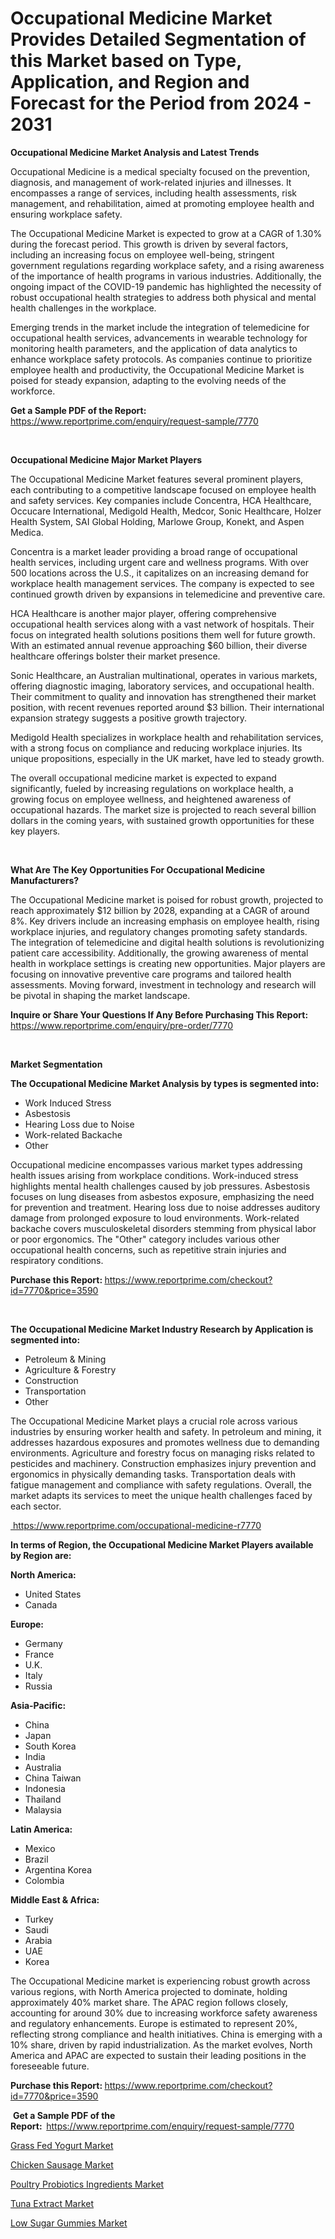 <p><h1>Occupational Medicine Market Provides Detailed Segmentation of this Market based on Type, Application, and Region and Forecast for the Period from 2024 - 2031</h1></p><p><strong>Occupational Medicine Market Analysis and Latest Trends</strong></p>
<p><p>Occupational Medicine is a medical specialty focused on the prevention, diagnosis, and management of work-related injuries and illnesses. It encompasses a range of services, including health assessments, risk management, and rehabilitation, aimed at promoting employee health and ensuring workplace safety.</p><p>The Occupational Medicine Market is expected to grow at a CAGR of 1.30% during the forecast period. This growth is driven by several factors, including an increasing focus on employee well-being, stringent government regulations regarding workplace safety, and a rising awareness of the importance of health programs in various industries. Additionally, the ongoing impact of the COVID-19 pandemic has highlighted the necessity of robust occupational health strategies to address both physical and mental health challenges in the workplace. </p><p>Emerging trends in the market include the integration of telemedicine for occupational health services, advancements in wearable technology for monitoring health parameters, and the application of data analytics to enhance workplace safety protocols. As companies continue to prioritize employee health and productivity, the Occupational Medicine Market is poised for steady expansion, adapting to the evolving needs of the workforce.</p></p>
<p><strong>Get a Sample PDF of the Report:&nbsp;</strong> <a href="https://www.reportprime.com/enquiry/request-sample/7770?utm_campaign=1119&utm_medium=2&utm_source=Github&utm_content=ia&utm_term=10102024&utm_id=occupational-medicine">https://www.reportprime.com/enquiry/request-sample/7770</a></p>
<p>&nbsp;</p>
<p><strong>Occupational Medicine Major Market Players</strong></p>
<p><p>The Occupational Medicine Market features several prominent players, each contributing to a competitive landscape focused on employee health and safety services. Key companies include Concentra, HCA Healthcare, Occucare International, Medigold Health, Medcor, Sonic Healthcare, Holzer Health System, SAI Global Holding, Marlowe Group, Konekt, and Aspen Medica.</p><p>Concentra is a market leader providing a broad range of occupational health services, including urgent care and wellness programs. With over 500 locations across the U.S., it capitalizes on an increasing demand for workplace health management services. The company is expected to see continued growth driven by expansions in telemedicine and preventive care.</p><p>HCA Healthcare is another major player, offering comprehensive occupational health services along with a vast network of hospitals. Their focus on integrated health solutions positions them well for future growth. With an estimated annual revenue approaching $60 billion, their diverse healthcare offerings bolster their market presence.</p><p>Sonic Healthcare, an Australian multinational, operates in various markets, offering diagnostic imaging, laboratory services, and occupational health. Their commitment to quality and innovation has strengthened their market position, with recent revenues reported around $3 billion. Their international expansion strategy suggests a positive growth trajectory.</p><p>Medigold Health specializes in workplace health and rehabilitation services, with a strong focus on compliance and reducing workplace injuries. Its unique propositions, especially in the UK market, have led to steady growth.</p><p>The overall occupational medicine market is expected to expand significantly, fueled by increasing regulations on workplace health, a growing focus on employee wellness, and heightened awareness of occupational hazards. The market size is projected to reach several billion dollars in the coming years, with sustained growth opportunities for these key players.</p></p>
<p>&nbsp;</p>
<p><strong>What Are The Key Opportunities For Occupational Medicine Manufacturers?</strong></p>
<p><p>The Occupational Medicine market is poised for robust growth, projected to reach approximately $12 billion by 2028, expanding at a CAGR of around 8%. Key drivers include an increasing emphasis on employee health, rising workplace injuries, and regulatory changes promoting safety standards. The integration of telemedicine and digital health solutions is revolutionizing patient care accessibility. Additionally, the growing awareness of mental health in workplace settings is creating new opportunities. Major players are focusing on innovative preventive care programs and tailored health assessments. Moving forward, investment in technology and research will be pivotal in shaping the market landscape.</p></p>
<p><strong>Inquire or Share Your Questions If Any Before Purchasing This Report:</strong> <a href="https://www.reportprime.com/enquiry/pre-order/7770?utm_campaign=1119&utm_medium=2&utm_source=Github&utm_content=ia&utm_term=10102024&utm_id=occupational-medicine">https://www.reportprime.com/enquiry/pre-order/7770</a></p>
<p>&nbsp;</p>
<p><strong>Market Segmentation</strong></p>
<p><strong>The Occupational Medicine Market Analysis by types is segmented into:</strong></p>
<p><ul><li>Work Induced Stress</li><li>Asbestosis</li><li>Hearing Loss due to Noise</li><li>Work-related Backache</li><li>Other</li></ul></p>
<p><p>Occupational medicine encompasses various market types addressing health issues arising from workplace conditions. Work-induced stress highlights mental health challenges caused by job pressures. Asbestosis focuses on lung diseases from asbestos exposure, emphasizing the need for prevention and treatment. Hearing loss due to noise addresses auditory damage from prolonged exposure to loud environments. Work-related backache covers musculoskeletal disorders stemming from physical labor or poor ergonomics. The "Other" category includes various other occupational health concerns, such as repetitive strain injuries and respiratory conditions.</p></p>
<p><strong>Purchase this Report:&nbsp;</strong><a href="https://www.reportprime.com/checkout?id=7770&price=3590&utm_campaign=1119&utm_medium=2&utm_source=Github&utm_content=ia&utm_term=10102024&utm_id=occupational-medicine">https://www.reportprime.com/checkout?id=7770&price=3590</a></p>
<p>&nbsp;</p>
<p><strong>The Occupational Medicine Market Industry Research by Application is segmented into:</strong></p>
<p><ul><li>Petroleum & Mining</li><li>Agriculture & Forestry</li><li>Construction</li><li>Transportation</li><li>Other</li></ul></p>
<p><p>The Occupational Medicine Market plays a crucial role across various industries by ensuring worker health and safety. In petroleum and mining, it addresses hazardous exposures and promotes wellness due to demanding environments. Agriculture and forestry focus on managing risks related to pesticides and machinery. Construction emphasizes injury prevention and ergonomics in physically demanding tasks. Transportation deals with fatigue management and compliance with safety regulations. Overall, the market adapts its services to meet the unique health challenges faced by each sector.</p></p>
<p><a href="https://www.reportprime.com/occupational-medicine-r7770?utm_campaign=1119&utm_medium=2&utm_source=Github&utm_content=ia&utm_term=10102024&utm_id=occupational-medicine">&nbsp;https://www.reportprime.com/occupational-medicine-r7770</a></p>
<p><strong>In terms of Region, the Occupational Medicine Market Players available by Region are:</strong></p>
<p>
    <p> <strong> North America: </strong>
        <ul>
            <li>United States</li>
            <li>Canada</li>
        </ul>
        </p> 
    <p> <strong> Europe: </strong>
        <ul>
            <li>Germany</li>
            <li>France</li>
            <li>U.K.</li>
            <li>Italy</li>
            <li>Russia</li>
        </ul>
        </p> 
    <p> <strong> Asia-Pacific: </strong>
        <ul>
            <li>China</li>
            <li>Japan</li>
            <li>South Korea</li>
            <li>India</li>
            <li>Australia</li>
            <li>China Taiwan</li>
            <li>Indonesia</li>
            <li>Thailand</li>
            <li>Malaysia</li>
        </ul>
        </p> 
    <p> <strong> Latin America: </strong>
        <ul>
            <li>Mexico</li>
            <li>Brazil</li>
            <li>Argentina Korea</li>
            <li>Colombia</li>
        </ul>
        </p> 
    <p> <strong> Middle East & Africa: </strong>
        <ul>
            <li>Turkey</li>
            <li>Saudi</li>
            <li>Arabia</li>
            <li>UAE</li>
            <li>Korea</li>
        </ul>
    </p>
    </p>
<p><p>The Occupational Medicine market is experiencing robust growth across various regions, with North America projected to dominate, holding approximately 40% market share. The APAC region follows closely, accounting for around 30% due to increasing workforce safety awareness and regulatory enhancements. Europe is estimated to represent 20%, reflecting strong compliance and health initiatives. China is emerging with a 10% share, driven by rapid industrialization. As the market evolves, North America and APAC are expected to sustain their leading positions in the foreseeable future.</p></p>
<p><strong>Purchase this Report: </strong><a href="https://www.reportprime.com/checkout?id=7770&price=3590&utm_campaign=1119&utm_medium=2&utm_source=Github&utm_content=ia&utm_term=10102024&utm_id=occupational-medicine">https://www.reportprime.com/checkout?id=7770&price=3590</a></p>
<p>&nbsp;<strong>Get a Sample PDF of the Report:&nbsp;&nbsp;</strong><a href="https://www.reportprime.com/enquiry/request-sample/7770?utm_campaign=1119&utm_medium=2&utm_source=Github&utm_content=ia&utm_term=10102024&utm_id=occupational-medicine">https://www.reportprime.com/enquiry/request-sample/7770</a></p>
<p><strong></strong></p>
<p><p><a href="https://www.linkedin.com/pulse/grass-fed-yogurt-market-forecast-global-trends-analysis-from-2024-p91mc?utm_campaign=1119&utm_medium=2&utm_source=Github&utm_content=ia&utm_term=10102024&utm_id=occupational-medicine">Grass Fed Yogurt Market</a></p><p><a href="https://issuu.com/reportprime-2/docs/chicken-sausage-market-size-2030.pp_5b942a0029c538?utm_campaign=1119&utm_medium=2&utm_source=Github&utm_content=ia&utm_term=10102024&utm_id=occupational-medicine">Chicken Sausage Market</a></p><p><a href="https://issuu.com/reportprime-2/docs/poultry-probiotics-ingredients-mark_737d00d7d49711?utm_campaign=1119&utm_medium=2&utm_source=Github&utm_content=ia&utm_term=10102024&utm_id=occupational-medicine">Poultry Probiotics Ingredients Market</a></p><p><a href="https://www.linkedin.com/pulse/tuna-extract-market-evolution-future-outlook-forecasting-industry-esgge?utm_campaign=1119&utm_medium=2&utm_source=Github&utm_content=ia&utm_term=10102024&utm_id=occupational-medicine">Tuna Extract Market</a></p><p><a href="https://www.linkedin.com/pulse/global-low-sugar-gummies-market-focus-application-end-use-industry-vltyc?utm_campaign=1119&utm_medium=2&utm_source=Github&utm_content=ia&utm_term=10102024&utm_id=occupational-medicine">Low Sugar Gummies Market</a></p></p>